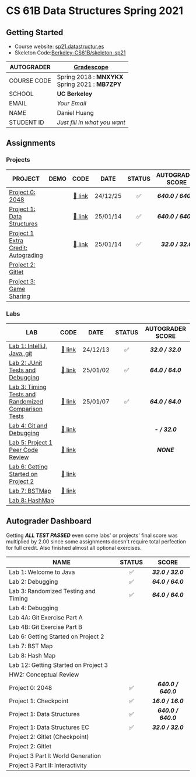 # CS 61B Data Structures Spring 2021

## Getting Started  

- Course website: [sp21.datastructur.es](https://sp21.datastructur.es/)  
- Skeleton Code:[Berkeley-CS61B/skeleton-sp21](https://github.com/Berkeley-CS61B/skeleton-sp21)  

| AUTOGRADER  | [Gradescope](https://www.gradescope.com/)             |
| ----------- | ----------------------------------------------------- |
| COURSE CODE | Spring 2018 : **MNXYKX** <br>Spring 2021 : **MB7ZPY** |
| SCHOOL      | **UC Berkeley**                                       |
| EMAIL       | _Your Email_                                          |
| NAME        | Daniel Huang                                          |
| STUDENT ID  | _Just fill in what you want_                          |

## Assignments

### Projects

| PROJECT                                                                                          | DEMO  |           CODE            |   DATE   |       STATUS       |  AUTOGRADER SCORE   |
| ------------------------------------------------------------------------------------------------ | :---: | :-----------------------: | :------: | :----------------: | :-----------------: |
| [Project 0: 2048](https://sp21.datastructur.es/materials/proj/proj0/proj0)                       |       |  [:link: link](./proj0/)  | 24/12/25 | :white_check_mark: | **_640.0 / 640.0_** |
| [Project 1: Data Structures](https://sp21.datastructur.es/materials/proj/proj1/proj1)            |       |  [:link: link](./proj1/)  | 25/01/14 | :white_check_mark: | **_640.0 / 640.0_** |
| [Project 1 Extra Credit: Autograding](https://sp21.datastructur.es/materials/proj/proj1/proj1ec) |       | [:link: link](./proj1ec/) | 25/01/14 | :white_check_mark: |  **_32.0 / 32.0_**  |
| [Project 2: Gitlet](https://sp21.datastructur.es/materials/proj/proj2/proj2)                     |       |                           |          |                    |                     |
| [Project 3: Game Sharing](https://sp21.datastructur.es/materials/proj/proj3/proj3)               |       |                           |          |                    |                     |

### Labs

| LAB                                                                                                         |          CODE          |   DATE   |       STATUS       | AUTOGRADER SCORE  |
| ----------------------------------------------------------------------------------------------------------- | :--------------------: | :------: | :----------------: | :---------------: |
| [Lab 1: IntelliJ, Java, git](https://sp21.datastructur.es/materials/lab/lab1/lab1)                          | [:link: link](./lab1/) | 24/12/13 | :white_check_mark: | **_32.0 / 32.0_** |
| [Lab 2: JUnit Tests and Debugging](https://sp21.datastructur.es/materials/lab/lab2/lab2)                    | [:link: link](./lab2/) | 25/01/02 | :white_check_mark: | **_64.0 / 64.0_** |
| [Lab 3: Timing Tests and Randomized Comparison Tests](https://sp21.datastructur.es/materials/lab/lab3/lab3) | [:link: link](./lab3/) | 25/01/07 | :white_check_mark: | **_64.0 / 64.0_** |
| [Lab 4: Git and Debugging](https://sp21.datastructur.es/materials/lab/lab4/lab4)                            | [:link: link](./lab4/) |          |                    |  **_- / 32.0_**   |
| [Lab 5: Project 1 Peer Code Review](https://sp21.datastructur.es/materials/lab/lab5/lab5)                   | [:link: link](./lab5/) |          |                    |    **_NONE_**     |
| [Lab 6: Getting Started on Project 2](https://sp21.datastructur.es/materials/lab/lab6/lab6)                 | [:link: link](./lab6/) |          |                    |                   |
| [Lab 7: BSTMap](https://sp21.datastructur.es/materials/lab/lab7/lab7)                                       | [:link: link](./lab7/) |          |                    |                   |
| [Lab 8: HashMap](https://sp21.datastructur.es/materials/lab/lab8/lab8)                                      |                        |          |                    |                   |

## Autograder Dashboard

Getting **_ALL TEST PASSED_** even some labs' or projects' final score was multiplied by 2.00 since some assignments doesn't require
total perfection for full credit. Also finished almost all optional exercises.

| NAME                                 |       STATUS       |        SCORE        |
| ------------------------------------ | :----------------: | :-----------------: |
| Lab 1: Welcome to Java               | :white_check_mark: |  **_32.0 / 32.0_**  |
| Lab 2: Debugging                     | :white_check_mark: |  **_64.0 / 64.0_**  |
| Lab 3: Randomized Testing and Timing | :white_check_mark: |  **_64.0 / 64.0_**  |
| Lab 4: Debugging                     |                    |                     |
| Lab 4A: Git Exercise Part A          |                    |                     |
| Lab 4B: Git Exercise Part B          |                    |                     |
| Lab 6: Getting Started on Project 2  |                    |                     |
| Lab 7: BST Map                       |                    |                     |
| Lab 8: Hash Map                      |                    |                     |
| Lab 12: Getting Started on Project 3 |                    |                     |
| HW2: Conceptual Review               |                    |                     |
| Project 0: 2048                      | :white_check_mark: | **_640.0 / 640.0_** |
| Project 1: Checkpoint                | :white_check_mark: |  **_16.0 / 16.0_**  |
| Project 1: Data Structures           | :white_check_mark: | **_640.0 / 640.0_** |
| Project 1: Data Structures EC        | :white_check_mark: |  **_32.0 / 32.0_**  |
| Project 2: Gitlet (Checkpoint)       |                    |                     |
| Project 2: Gitlet                    |                    |                     |
| Project 3 Part I: World Generation   |                    |                     |
| Project 3 Part II: Interactivity     |                    |                     |
